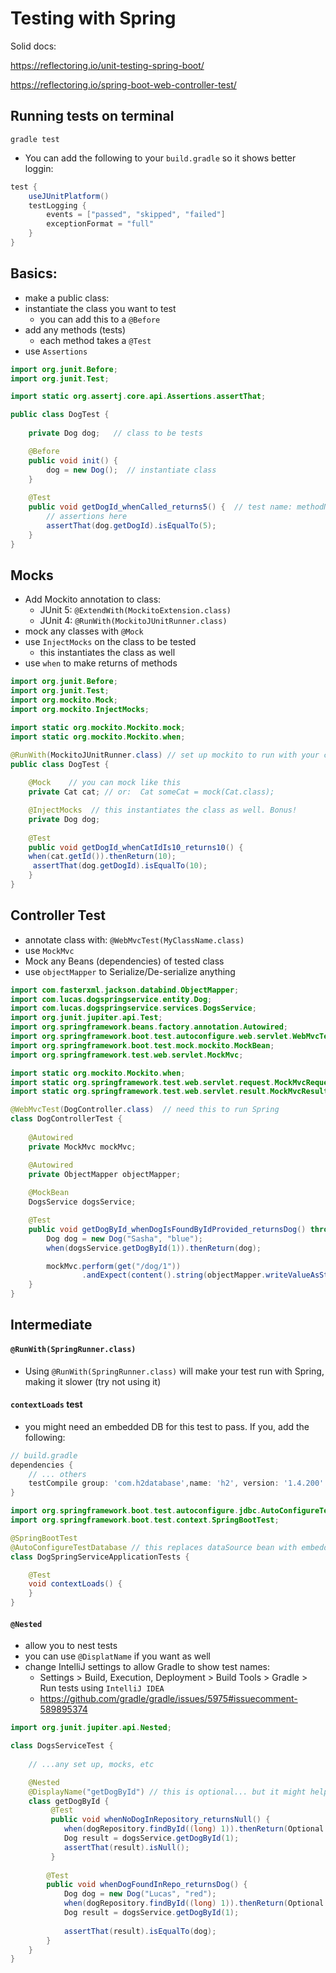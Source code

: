 # Testing with Spring

Solid docs:

https://reflectoring.io/unit-testing-spring-boot/

https://reflectoring.io/spring-boot-web-controller-test/

## Running tests on terminal

```shell script
gradle test
```

- You can add the following to your `build.gradle` so it shows better loggin:

```groovy
test {
	useJUnitPlatform()
	testLogging {
		events = ["passed", "skipped", "failed"]
		exceptionFormat = "full"
	}
}
```

## Basics:

- make a public class:
- instantiate the class you want to test
   - you can add this to a `@Before`
- add any methods (tests)
   - each method takes a `@Test`
- use `Assertions`

```java
import org.junit.Before;
import org.junit.Test;

import static org.assertj.core.api.Assertions.assertThat;

public class DogTest {
    
    private Dog dog;   // class to be tests

    @Before
    public void init() {
        dog = new Dog();  // instantiate class 
    }
    
    @Test
    public void getDogId_whenCalled_returns5() {  // test name: methodName_whenX_returnsY
        // assertions here
        assertThat(dog.getDogId).isEqualTo(5);
    }   
}
```

## Mocks

- Add Mockito annotation to class:
   - JUnit 5: `@ExtendWith(MockitoExtension.class)`
   - JUnit 4: `@RunWith(MockitoJUnitRunner.class)`
- mock any classes with `@Mock`
- use `InjectMocks` on the class to be tested
   - this instantiates the class as well
- use `when` to make returns of methods


```java
import org.junit.Before;
import org.junit.Test;
import org.mockito.Mock;
import org.mockito.InjectMocks;

import static org.mockito.Mockito.mock;
import static org.mockito.Mockito.when;

@RunWith(MockitoJUnitRunner.class) // set up mockito to run with your class
public class DogTest {
   
    @Mock    // you can mock like this
    private Cat cat; // or:  Cat someCat = mock(Cat.class);  

    @InjectMocks  // this instantiates the class as well. Bonus!
    private Dog dog;
    
    @Test
    public void getDogId_whenCatIdIs10_returns10() {  
    when(cat.getId()).thenReturn(10);
     assertThat(dog.getDogId).isEqualTo(10);
    }  
}
```

## Controller Test

- annotate class with: `@WebMvcTest(MyClassName.class)`
- use `MockMvc`
- Mock any Beans (dependencies) of tested class
- use `objectMapper` to Serialize/De-serialize anything

```java
import com.fasterxml.jackson.databind.ObjectMapper;
import com.lucas.dogspringservice.entity.Dog;
import com.lucas.dogspringservice.services.DogsService;
import org.junit.jupiter.api.Test;
import org.springframework.beans.factory.annotation.Autowired;
import org.springframework.boot.test.autoconfigure.web.servlet.WebMvcTest;
import org.springframework.boot.test.mock.mockito.MockBean;
import org.springframework.test.web.servlet.MockMvc;

import static org.mockito.Mockito.when;
import static org.springframework.test.web.servlet.request.MockMvcRequestBuilders.get;
import static org.springframework.test.web.servlet.result.MockMvcResultMatchers.content;

@WebMvcTest(DogController.class)  // need this to run Spring
class DogControllerTest {
    
    @Autowired
    private MockMvc mockMvc;

    @Autowired
    private ObjectMapper objectMapper;
    
    @MockBean
    DogsService dogsService;

    @Test
    public void getDogById_whenDogIsFoundByIdProvided_returnsDog() throws Exception {
        Dog dog = new Dog("Sasha", "blue");
        when(dogsService.getDogById(1)).thenReturn(dog);

        mockMvc.perform(get("/dog/1"))
                .andExpect(content().string(objectMapper.writeValueAsString(dog)));
    }
}
```

## Intermediate

#### `@RunWith(SpringRunner.class)`

- Using `@RunWith(SpringRunner.class)` will make your test run with Spring, making it slower (try not using it)

#### `contextLoads` test

- you might need an embedded DB for this test to pass. If you, add the following: 

```groovy
// build.gradle
dependencies {
    // ... others
	testCompile group: 'com.h2database',name: 'h2', version: '1.4.200'
}
```

```java
import org.springframework.boot.test.autoconfigure.jdbc.AutoConfigureTestDatabase;
import org.springframework.boot.test.context.SpringBootTest;

@SpringBootTest
@AutoConfigureTestDatabase // this replaces dataSource bean with embedded version
class DogSpringServiceApplicationTests {

	@Test
	void contextLoads() {
	}
}
```

#### `@Nested`

- allow you to nest tests
- you can use `@DisplatName` if you want as well
- change IntelliJ settings to allow Gradle to show test names:
   - Settings > Build, Execution, Deployment > Build Tools > Gradle > Run tests using `IntelliJ IDEA`
   - https://github.com/gradle/gradle/issues/5975#issuecomment-589895374
 
```java
import org.junit.jupiter.api.Nested;

class DogsServiceTest {
    
    // ...any set up, mocks, etc

    @Nested
    @DisplayName("getDogById") // this is optional... but it might help showing the name
    class getDogById {
         @Test
         public void whenNoDogInRepository_returnsNull() {
            when(dogRepository.findById((long) 1)).thenReturn(Optional.empty());
            Dog result = dogsService.getDogById(1);
            assertThat(result).isNull();
         }
    
        @Test
        public void whenDogFoundInRepo_returnsDog() {
            Dog dog = new Dog("Lucas", "red");
            when(dogRepository.findById((long) 1)).thenReturn(Optional.of(dog));
            Dog result = dogsService.getDogById(1);
            
            assertThat(result).isEqualTo(dog);
        }
    }   
}
```





